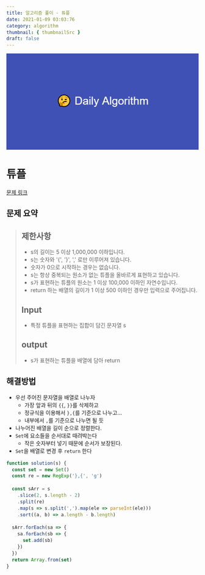 ```yaml
---
title: 알고리즘 풀이 - 튜플
date: 2021-01-09 03:03:76
category: algorithm
thumbnail: { thumbnailSrc }
draft: false
---
```


![picture 22](images/2021-03-09/ba0118f82c0feeca7e76871c011166f54043143d3dd0994493963b5334b3472f.png)

# 튜플

[문제 링크](https://programmers.co.kr/learn/courses/30/lessons/64065)

## 문제 요약

> ## 제한사항
>
> - s의 길이는 5 이상 1,000,000 이하입니다.
> - s는 숫자와 '{', '}', ',' 로만 이루어져 있습니다.
> - 숫자가 0으로 시작하는 경우는 없습니다.
> - s는 항상 중복되는 원소가 없는 튜플을 올바르게 표현하고 있습니다.
> - s가 표현하는 튜플의 원소는 1 이상 100,000 이하인 자연수입니다.
> - return 하는 배열의 길이가 1 이상 500 이하인 경우만 입력으로 주어집니다.
>
> ## Input
>
> - 특정 튜플을 표현하는 집합이 담긴 문자열 s
>
> ## output
>
> - s가 표현하는 튜플을 배열에 담아 return

## 해결방법

- 우선 주어진 문자열을 배열로 나누자
  - 가장 앞과 뒤의 `{{`, `}}`를 삭제하고
  - 정규식을 이용해서 `},{`를 기준으로 나누고...
  - 내부에서 `,`를 기준으로 나누면 될 듯
- 나누어진 배열을 길이 순으로 정렬한다.
- `Set`에 요소들을 순서대로 때려박는다
  - 작은 숫자부터 넣기 때문에 순서가 보장된다.
- `Set`을 배열로 변경 후 `return` 한다

```js
function solution(s) {
  const set = new Set()
  const re = new RegExp('},{', 'g')

  const sArr = s
    .slice(2, s.length - 2)
    .split(re)
    .map(s => s.split(',').map(ele => parseInt(ele)))
    .sort((a, b) => a.length - b.length)

  sArr.forEach(sa => {
    sa.forEach(sb => {
      set.add(sb)
    })
  })
  return Array.from(set)
}
```
